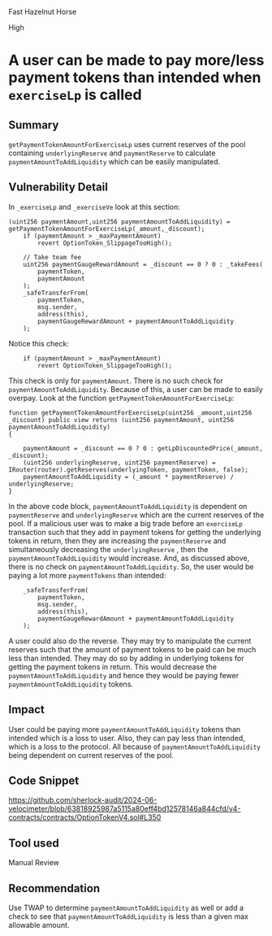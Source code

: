 Fast Hazelnut Horse

High

# A user can be made to pay more/less payment tokens than intended when `exerciseLp` is called

## Summary
`getPaymentTokenAmountForExerciseLp` uses current reserves of the pool containing `underlyingReserve` and `paymentReserve` to calculate `paymentAmountToAddLiquidity` which can be easily manipulated.
## Vulnerability Detail
In `_exerciseLp`  and `_exerciseVe` look at this section:

```solidity
(uint256 paymentAmount,uint256 paymentAmountToAddLiquidity) =  getPaymentTokenAmountForExerciseLp(_amount,_discount);
    if (paymentAmount > _maxPaymentAmount)
        revert OptionToken_SlippageTooHigh();

    // Take team fee
    uint256 paymentGaugeRewardAmount = _discount == 0 ? 0 : _takeFees(
        paymentToken,
        paymentAmount
    );
    _safeTransferFrom(
        paymentToken,
        msg.sender,
        address(this),
        paymentGaugeRewardAmount + paymentAmountToAddLiquidity
    );
```

Notice this check: 

```solidity
    if (paymentAmount > _maxPaymentAmount)
        revert OptionToken_SlippageTooHigh();
```

This check is only for `paymentAmount`. There is no such check for `paymentAmountToAddLiquidity`. Because of this, a user can be made to easily overpay. Look at the function `getPaymentTokenAmountForExerciseLp`: 

```solidity
function getPaymentTokenAmountForExerciseLp(uint256 _amount,uint256 _discount) public view returns (uint256 paymentAmount, uint256 paymentAmountToAddLiquidity)
{

    paymentAmount = _discount == 0 ? 0 : getLpDiscountedPrice(_amount, _discount);
    (uint256 underlyingReserve, uint256 paymentReserve) = IRouter(router).getReserves(underlyingToken, paymentToken, false);
    paymentAmountToAddLiquidity = (_amount * paymentReserve) / underlyingReserve;
}
```
In the above code block, `paymentAmountToAddLiquidity` is dependent on `paymentReserve` and `underlyingReserve` which are the current reserves of the pool. If a malicious user was to make a big trade before an `exerciseLp` transaction such that they add in payment tokens for getting the underlying tokens in return, then they are increasing the `paymentReserve` and simultaneously decreasing the `underlyingReserve` , then the `paymentAmountToAddLiquidity` would increase. And, as discussed above, there is no check on `paymentAmountToAddLiquidity`. So, the user would be paying a lot more `paymentTokens` than intended:

```solidity
    _safeTransferFrom(
        paymentToken,
        msg.sender,
        address(this),
        paymentGaugeRewardAmount + paymentAmountToAddLiquidity
    );
```

A user could also do the reverse. They may try to manipulate the current reserves such that the amount of payment tokens to be paid can be much less than intended. They may do so by adding in underlying tokens for getting the payment tokens in return. This would decrease the `paymentAmountToAddLiquidity`  and hence they would be paying fewer `paymentAmountToAddLiquidity` tokens.    


## Impact
User could be paying more `paymentAmountToAddLiquidity` tokens than intended which is a loss to user. Also, they can pay less than intended, which is a loss to the protocol. All because of `paymentAmountToAddLiquidity` being dependent on current reserves of the pool.
## Code Snippet
https://github.com/sherlock-audit/2024-06-velocimeter/blob/63818925987a5115a80eff4bd12578146a844cfd/v4-contracts/contracts/OptionTokenV4.sol#L350
## Tool used

Manual Review

## Recommendation
Use TWAP to determine `paymentAmountToAddLiquidity` as well or add a check to see that `paymentAmountToAddLiquidity` is less than a given max allowable amount.

